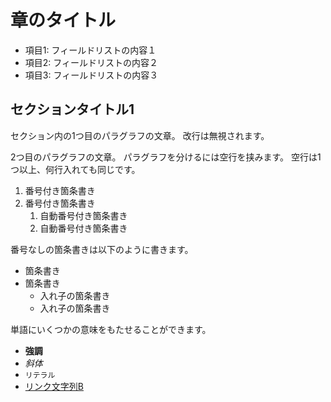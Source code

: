# 章のタイトル

* 項目1: フィールドリストの内容１
* 項目2: フィールドリストの内容２
* 項目3: フィールドリストの内容３

## セクションタイトル1

セクション内の1つ目のパラグラフの文章。
改行は無視されます。

2つ目のパラグラフの文章。
パラグラフを分けるには空行を挟みます。
空行は1つ以上、何行入れても同じです。

1. 番号付き箇条書き
2. 番号付き箇条書き
    1. 自動番号付き箇条書き
    2. 自動番号付き箇条書き

番号なしの箇条書きは以下のように書きます。

* 箇条書き
* 箇条書き
    * 入れ子の箇条書き
    * 入れ子の箇条書き

単語にいくつかの意味をもたせることができます。

- **強調**
- *斜体*
- `リテラル`
- [リンク文字列B](https://www.sphinx-doc.org/ja/master/)
